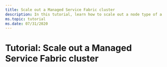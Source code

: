 ```yaml
---
title: Scale out a Managed Service Fabric cluster
description: In this tutorial, learn how to scale out a node type of a Managed Service Fabric cluster.
ms.topic: tutorial
ms.date: 07/31/2020
---
```


# Tutorial: Scale out a Managed Service Fabric cluster

